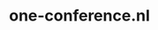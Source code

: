 ---
layout: post
title: "one-conference.nl"
internal_url: "/dutchgov/one-conference.nl.html"
subdomains_count: 12
all_subdomains_count: 13
urls_count: 12
ssl_rank: 0
http_rank: 49.583333333333
url_link: /data/one-conference.nl/urls.txt
all_subdomains_link: /data/one-conference.nl/all_subdomains.txt
subdomains_link: /data/one-conference.nl/subdomains.txt
categories: dutchgov
---